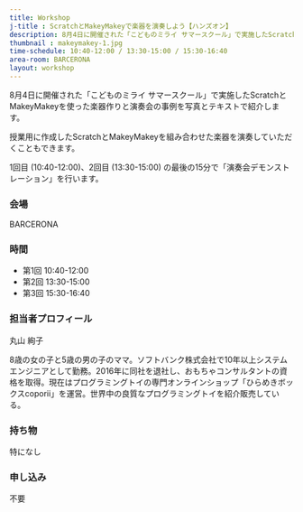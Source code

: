 ```yaml
---
title: Workshop
j-title : ScratchとMakeyMakeyで楽器を演奏しよう【ハンズオン】
description: 8月4日に開催された「こどものミライ サマースクール」で実施したScratchとMakeyMakeyを使った楽器作りと演奏会の事例を写真とテキストで紹介します。授業用に作成したScratchとMakeyMakeyを組み合わせた楽器を演奏していただくこともできます。1回目 (10:40-12:00)、2回目 (13:30-15:00) の最後の15分で「演奏会デモンストレーション」を行います。
thumbnail : makeymakey-1.jpg
time-schedule: 10:40-12:00 / 13:30-15:00 / 15:30-16:40
area-room: BARCERONA
layout: workshop
---
```


8月4日に開催された「こどものミライ サマースクール」で実施したScratchとMakeyMakeyを使った楽器作りと演奏会の事例を写真とテキストで紹介します。

授業用に作成したScratchとMakeyMakeyを組み合わせた楽器を演奏していただくこともできます。

1回目 (10:40-12:00)、2回目 (13:30-15:00) の最後の15分で「演奏会デモンストレーション」を行います。

### 会場
BARCERONA

### 時間
- 第1回 10:40-12:00 
- 第2回 13:30-15:00
- 第3回 15:30-16:40

### 担当者プロフィール
丸山 絢子

8歳の女の子と5歳の男の子のママ。ソフトバンク株式会社で10年以上システムエンジニアとして勤務。2016年に同社を退社し、おもちゃコンサルタントの資格を取得。現在はプログラミングトイの専門オンラインショップ「ひらめきボックスcoporii」を運営。世界中の良質なプログラミングトイを紹介販売している。


### 持ち物
特になし

### 申し込み
不要
